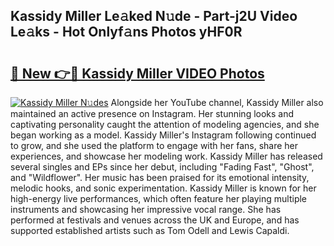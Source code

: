 ## Kassidy Miller Le𝚊ked N𝚞de - Part-j2U Video Le𝚊ks - Hot Onlyf𝚊ns Photos yHF0R

# <h2><a href="http://ac39080.deff.icu/?id=Kassidy+Miller">🔗 New 👉🔴 Kassidy Miller VIDEO Photos</a></h2>

[![Kassidy Miller N𝚞des](https://i.imgur.com/rIISA9y.gif)](http://ac39080.deff.icu/?id=Kassidy+Miller)
Alongside her YouTube channel, Kassidy Miller also maintained an active presence on Instagram. Her stunning looks and captivating personality caught the attention of modeling agencies, and she began working as a model. Kassidy Miller's Instagram following continued to grow, and she used the platform to engage with her fans, share her experiences, and showcase her modeling work. Kassidy Miller has released several singles and EPs since her debut, including "Fading Fast", "Ghost", and "Wildflower". Her music has been praised for its emotional intensity, melodic hooks, and sonic experimentation. Kassidy Miller is known for her high-energy live performances, which often feature her playing multiple instruments and showcasing her impressive vocal range. She has performed at festivals and venues across the UK and Europe, and has supported established artists such as Tom Odell and Lewis Capaldi.
